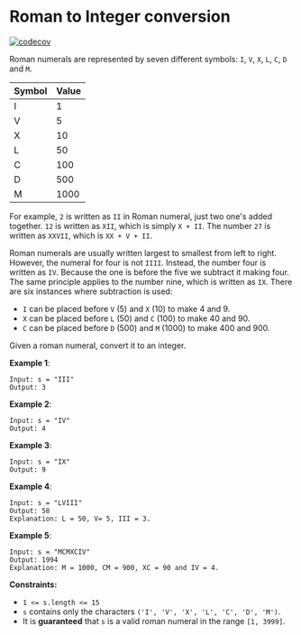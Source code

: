 # Roman to Integer conversion

[![codecov](https://codecov.io/gh/ketan55patil/leetcode/tree/master/romanToInt/graph/badge.svg)](https://codecov.io/gh/ketan55patil/leetcode/tree/master/romanToInt)

Roman numerals are represented by seven different symbols: `I`, `V`, `X`, `L`, `C`, `D` and `M`.

Symbol | Value
------ | ----
I|1
V|5
X|10
L|50
C|100
D|500
M|1000

For example, `2` is written as `II` in Roman numeral, just two one's added together. `12` is written as `XII`, which is simply `X + II`. The number `27` is written as `XXVII`, which is `XX + V + II`.

Roman numerals are usually written largest to smallest from left to right. However, the numeral for four is not `IIII`. Instead, the number four is written as `IV`. Because the one is before the five we subtract it making four. The same principle applies to the number nine, which is written as `IX`. There are six instances where subtraction is used:

* `I` can be placed before `V` (5) and `X` (10) to make 4 and 9. 
* `X` can be placed before `L` (50) and `C` (100) to make 40 and 90. 
* `C` can be placed before `D` (500) and `M` (1000) to make 400 and 900.

Given a roman numeral, convert it to an integer.

 

**Example 1**:
```
Input: s = "III"
Output: 3

```
**Example 2**:
```
Input: s = "IV"
Output: 4
```
**Example 3**:
```
Input: s = "IX"
Output: 9
```
**Example 4**:
```
Input: s = "LVIII"
Output: 58
Explanation: L = 50, V= 5, III = 3.
```
**Example 5**:
```
Input: s = "MCMXCIV"
Output: 1994
Explanation: M = 1000, CM = 900, XC = 90 and IV = 4.
``` 

**Constraints:**

* `1 <= s.length <= 15`
* `s` contains only the characters `('I', 'V', 'X', 'L', 'C', 'D', 'M')`.
* It is **guaranteed** that `s` is a valid roman numeral in the range `[1, 3999]`.